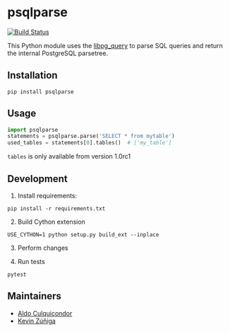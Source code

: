 psqlparse
=========
[![Build Status](https://travis-ci.org/alculquicondor/psqlparse.svg?branch=master)](https://travis-ci.org/alculquicondor/psqlparse)

This Python module  uses the [libpg\_query](https://github.com/lfittl/libpg_query) to parse SQL
queries and return the internal PostgreSQL parsetree.

Installation
------------

```shell
pip install psqlparse
```

Usage
-----

```python
import psqlparse
statements = psqlparse.parse('SELECT * from mytable')
used_tables = statements[0].tables()  # ['my_table']
```

`tables` is only available from version 1.0rc1

Development
-----------

1. Install requirements:

```shell
pip install -r requirements.txt
```

2. Build Cython extension

```shell
USE_CYTHON=1 python setup.py build_ext --inplace
```

3. Perform changes

4. Run tests

```shell
pytest
```

Maintainers
------------

- [Aldo Culquicondor](https://github.com/alculquicondor/)
- [Kevin Zúñiga](https://github.com/kevinzg/)
